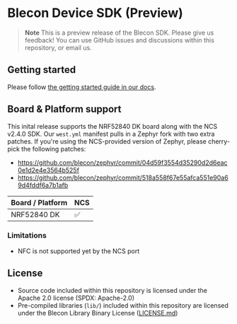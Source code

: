 #   Blecon Device SDK (Preview)

> **Note**
> This is a preview release of the Blecon SDK. Please give us feedback! You can use GitHub issues and discussions within this repository, or email us.

##  Getting started

Please follow [the getting started guide in our docs](https://docs.blecon.net/getting-started-guides/blecon-device-sdk).

##  Board & Platform support

This inital release supports the NRF52840 DK board along with the NCS v2.4.0 SDK. Our `west.yml` manifest pulls in a Zephyr fork with two extra patches. If you're using the NCS-provided version of Zephyr, please cherry-pick the following patches:
* https://github.com/blecon/zephyr/commit/04d59f3554d35290d2d6eac0e1d2e4e3564b525f
* https://github.com/blecon/zephyr/commit/518a558f67e55afca551e90a69d4fddf6a7b1afb

| Board / Platform  | NCS       |
|-                  |-          |
| NRF52840 DK       | ✅        |

### Limitations
* NFC is not supported yet by the NCS port

##  License
* Source code included within this repository is licensed under the Apache 2.0 license (SPDX: Apache-2.0)
* Pre-compiled libraries (`lib/`) included within this repository are licensed under the Blecon Library Binary License ([LICENSE.md](LICENSE.md))